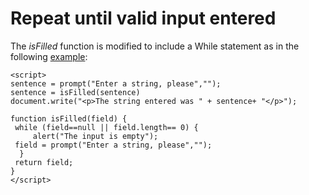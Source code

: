 
# Repeat until valid input entered

The *isFilled* function is modified to include a While statement as in the following <a href="archives/Class Files/example3.html" target = "_blank">example</a>: 
 

~~~
<script>
sentence = prompt("Enter a string, please","");
sentence = isFilled(sentence)
document.write("<p>The string entered was " + sentence+ "</p>");

function isFilled(field) {
 while (field==null || field.length== 0) {
     alert("The input is empty");
 field = prompt("Enter a string, please","");
  }
 return field;
}
</script>
~~~
